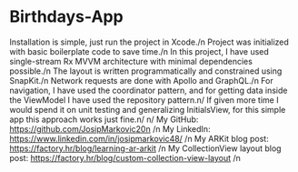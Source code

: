 # Birthdays-App

Installation is simple, just run the project in Xcode./n
Project was initialized with basic boilerplate code to save time./n
In this project, I have used single-stream Rx MVVM architecture with minimal dependencies possible./n
The layout is written programmatically and constrained using SnapKit./n
Network requests are done with Apollo and GraphQL./n
For navigation, I have used the coordinator pattern, and for getting data inside the ViewModel I have used the repository pattern.n/
If given more time I would spend it on unit testing and generalizing InitialsView, for this simple app this approach works just fine.n/
n/
My GitHub: https://github.com/JosipMarkovic20n /n
My LinkedIn: https://www.linkedin.com/in/josipmarkovic48/ /n
My ARKit blog post: https://factory.hr/blog/learning-ar-arkit /n
My CollectionView layout blog post: https://factory.hr/blog/custom-collection-view-layout /n
